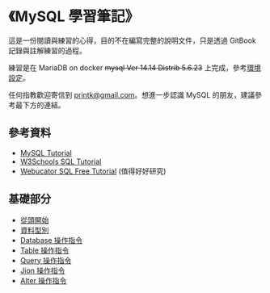 # 《MySQL 學習筆記》

這是一份閱讀與練習的心得，目的不在編寫完整的說明文件，只是透過 GitBook 記錄與註解練習的過程。

練習是在 MariaDB on docker ~~mysql Ver 14.14 Distrib 5.6.23~~ 上完成，參考[環境設定](environment.md)。

任何指教歡迎寄信到 printk@gmail.com。想進一步認識 MySQL 的朋友，建議參考最下方的連結。

## 參考資料

- [MySQL Tutorial](http://www.tutorialspoint.com/mysql/)
- [W3Schools SQL Tutorial](http://www.w3schools.com/sql/default.asp)
- [Webucator SQL Free Tutorial](https://www.webucator.com/tutorial/learn-sql/index.cfm) (值得好好研究)

## 基礎部分

- [從頭開始](Beginning.md)
- [資料型別](DataTypes.md)
- [Database 操作指令](Database.md)
- [Table 操作指令](Table.md)
- [Query 操作指令](Query.md)
- [Jion 操作指令](SqlJion.md)
- [Alter 操作指令](Alter.md)
